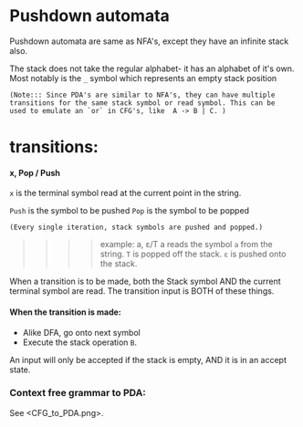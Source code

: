 
# Pushdown automata

Pushdown automata are same as NFA's, except they have an infinite stack also.

The stack does not take the regular alphabet- it has an alphabet of it's own.
Most notably is the `_` symbol which represents an empty stack position

    (Note::: Since PDA's are similar to NFA's, they can have multiple
    transitions for the same stack symbol or read symbol. This can be
    used to emulate an `or` in CFG's, like  A -> B | C. )


# transitions:

####  x, Pop / Push

`x` is the terminal symbol read at the current point in the string.

`Push` is the symbol to be pushed
`Pop` is the symbol to be popped

    (Every single iteration, stack symbols are pushed and popped.)

>>>> example:
  >>>>        a, ε/T
a reads the symbol `a` from the string.
`T` is popped off the stack.
`ε` is pushed onto the stack.


When a transition is to be made, both the Stack symbol AND the current
terminal symbol are read. The transition input is BOTH of these things.

#### When the transition is made:
- Alike DFA, go onto next symbol
- Execute the stack operation `B`.


An input will only be accepted if the stack is empty, AND it is in an accept state.






### Context free grammar to PDA:
See <CFG_to_PDA.png>.




